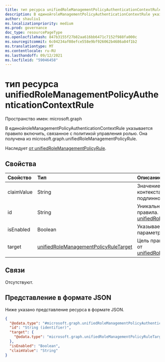 ```yaml
---
title: тип ресурса unifiedRoleManagementPolicyAuthenticationContextRule
description: В единойroleManagementPolicyAuthenticationContextRule указывается правило включить, связанное с политикой управления ролью. Она получена из microsoft.graph.unifiedRoleManagementPolicyRule.
author: shauliu1
ms.localizationpriority: medium
ms.prod: governance
doc_type: resourcePageType
ms.openlocfilehash: 847b3155f27b82aa616bb6471c7152f988fa000c
ms.sourcegitcommit: 6c04234af08efce558e9bf926062b4686a84f1b2
ms.translationtype: MT
ms.contentlocale: ru-RU
ms.lasthandoff: 09/12/2021
ms.locfileid: "59046458"
---
```

# <a name="unifiedrolemanagementpolicyauthenticationcontextrule-resource-type"></a>тип ресурса unifiedRoleManagementPolicyAuthenticationContextRule

Пространство имен: microsoft.graph

В единойroleManagementPolicyAuthenticationContextRule указывается правило включить, связанное с политикой управления ролью. Она получена из microsoft.graph.unifiedRoleManagementPolicyRule.

Наследует [от unifiedRoleManagementPolicyRule](../resources/unifiedrolemanagementpolicyrule.md).

## <a name="properties"></a>Свойства
|Свойство|Тип|Описание|
|:---|:---|:---|
|claimValue|String|Значение утверждения контекста проверки подлинности.|
|id|String|Уникальный идентификатор для правила. Унаследованный от [unifiedRoleManagementPolicyRule](../resources/unifiedrolemanagementpolicyrule.md)|
|isEnabled|Boolean|Указывает, включен ли параметр.|
|target|[unifiedRoleManagementPolicyRuleTarget](../resources/unifiedrolemanagementpolicyruletarget.md)|Цель правила. Унаследованный от [unifiedRoleManagementPolicyRule](../resources/unifiedrolemanagementpolicyrule.md)|

## <a name="relationships"></a>Связи
Отсутствуют.

## <a name="json-representation"></a>Представление в формате JSON
Ниже указано представление ресурса в формате JSON.
<!-- {
  "blockType": "resource",
  "keyProperty": "id",
  "@odata.type": "microsoft.graph.unifiedRoleManagementPolicyAuthenticationContextRule",
  "baseType": "microsoft.graph.unifiedRoleManagementPolicyRule",
  "openType": false
}
-->
``` json
{
  "@odata.type": "#microsoft.graph.unifiedRoleManagementPolicyAuthenticationContextRule",
  "id": "String (identifier)",
  "target": {
    "@odata.type": "microsoft.graph.unifiedRoleManagementPolicyRuleTarget"
  },
  "isEnabled": "Boolean",
  "claimValue": "String"
}
```

